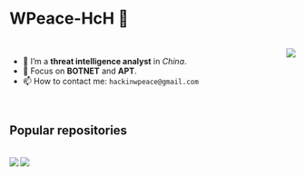 # WPeace-HcH 👋
<br/>
<img align="right" src="https://github-readme-stats.vercel.app/api?username=WPeace-HcH&show_icons=true&icon_color=FAAF00&text_color=718096&theme=radical&include_all_commits=false&hide=prs,contribs" />  

- 🌱 I’m a **threat intelligence analyst** in *China*.  
- 🔭 Focus on **BOTNET** and **APT**.  
- 📫 How to contact me: `hackinwpeace@gmail.com`  
<br/>

## Popular repositories
<br/>
<a href="https://github.com/WPeace-HcH/ElfDumper">
  <img align="left" src="https://github-readme-stats.vercel.app/api/pin?username=WPeace-HcH&repo=ElfDumper&title_color=fff&icon_color=79ff97&text_color=9f9f9f&bg_color=151515" />
</a>  
<a href="https://github.com/WPeace-HcH/SysNR-FuncFinder">
  <img align="left" src="https://github-readme-stats.vercel.app/api/pin?username=WPeace-HcH&repo=SysNR-FuncFinder&title_color=fff&icon_color=79ff97&text_color=9f9f9f&bg_color=151515" />
</a>  


<!--
**WPeace-HcH/WPeace-HcH** is a ✨ _special_ ✨ repository because its `README.md` (this file) appears on your GitHub profile.
Here are some ideas to get you started:
- 🔭 I’m currently working on ...
- 🌱 I’m currently learning ...
- 👯 I’m looking to collaborate on ...
- 🤔 I’m looking for help with ...
- 💬 Ask me about ...
- 📫 How to reach me: ...
- 😄 Pronouns: ...
- ⚡ Fun fact: ...
-->

